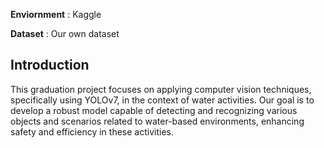 **Enviornment** : Kaggle

**Dataset** : Our own dataset

## Introduction

This graduation project focuses on applying computer vision techniques, specifically using YOLOv7, in the context of water activities. Our goal is to develop a robust model capable of detecting and recognizing various objects and scenarios related to water-based environments, enhancing safety and efficiency in these activities.
